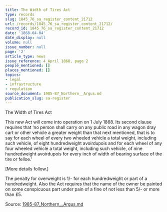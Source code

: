 ```yaml
---
title: The Width of Tires Act
type: records
slug: 1845_76_sa_register_content_21712
url: /records/1845_76_sa_register_content_21712/
record_id: 1845_76_sa_register_content_21712
date: '1868-04-04'
date_display: null
volume: null
issue_number: null
page: '2'
article_type: news
issue_reference: 4 April 1868, page 2
people_mentioned: []
places_mentioned: []
topics:
- legal
- infrastructure
- regulation
source_document: 1985-87_Northern__Argus.md
publication_slug: sa-register
---
```


The Width of Tires Act

This new Act will come into operation on 1 July 1868.  Its second clause requires that ‘no person shall carry on any public road in any wagon dray cart or other vehicle a greater weight than that next mentioned, that is to say for each wheel of every two wheeled vehicle a total weight, including such vehicle, of eight hundredweight avoirdupois and for each wheel of any four wheeled vehicle a total weight, including such vehicle, of nine hundredweight avoirdupois for every inch of width of bearing surface of the tire or felloe.’

[More details follow.]

The penalty for overweight is 1/- for each hundredweight or part of a hundredweight.  Also the Act requires that the name of the owner be painted on some conspicuous part under pain of a fine of not less than 5/- or more than £5.

Source: [1985-87_Northern__Argus.md](/downloads/markdown/1985-87_Northern__Argus.md)
